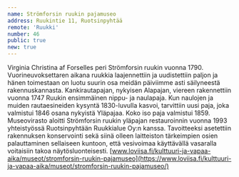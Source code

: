 ```yaml
---
name: Strömforsin ruukin pajamuseo
address: Ruukintie 11, Ruotsinpyhtää
remote: 'Ruukki'
number: 46
public: true
new: true
---
```

Virginia Christina af Forselles peri Strömforsin ruukin vuonna 1790. Vuorineuvoksettaren aikana ruukkia laajennettiin ja uudistettiin paljon ja hänen toimestaan on luotu suurin osa meidän päiviimme asti säilyneestä rakennuskannasta. Kankirautapajan, nykyisen Alapajan, viereen rakennettiin vuonna 1747 Ruukin ensimmäinen nippu- ja naulapaja. Kun naulojen ja muiden rautaesineiden kysyntä 1830-luvulla kasvoi, tarvittiin uusi paja, joka valmistui 1846 osana nykyistä Yläpajaa. Koko iso paja valmistui 1859. Museovirasto aloitti Strömforsin ruukin yläpajan restauroinnin vuonna 1993 yhteistyössä Ruotsinpyhtään Ruukkialue Oy:n kanssa. Tavoitteeksi asetettiin rakennuksen konservointi sekä siinä olleen laitteiston tärkeimpien osien palauttaminen sellaiseen kuntoon, että vesivoimaa käyttävällä vasaralla voitaisiin takoa näytösluonteisesti.
[www.loviisa.fi/kulttuuri-ja-vapaa-aika/museot/stromforsin-ruukin-pajamuseo](https://www.loviisa.fi/kulttuuri-ja-vapaa-aika/museot/stromforsin-ruukin-pajamuseo/)
